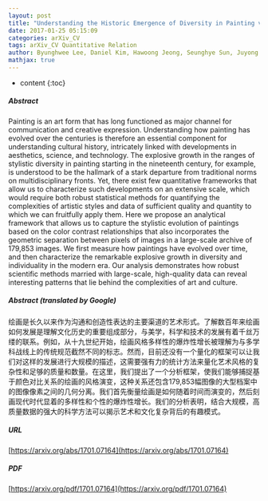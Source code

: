 ```yaml
---
layout: post
title: "Understanding the Historic Emergence of Diversity in Painting via Color Contrast"
date: 2017-01-25 05:15:09
categories: arXiv_CV
tags: arXiv_CV Quantitative Relation
author: Byunghwee Lee, Daniel Kim, Hawoong Jeong, Seunghye Sun, Juyong Park
mathjax: true
---
```


* content
{:toc}

##### Abstract
Painting is an art form that has long functioned as major channel for communication and creative expression. Understanding how painting has evolved over the centuries is therefore an essential component for understanding cultural history, intricately linked with developments in aesthetics, science, and technology. The explosive growth in the ranges of stylistic diversity in painting starting in the nineteenth century, for example, is understood to be the hallmark of a stark departure from traditional norms on multidisciplinary fronts. Yet, there exist few quantitative frameworks that allow us to characterize such developments on an extensive scale, which would require both robust statistical methods for quantifying the complexities of artistic styles and data of sufficient quality and quantity to which we can fruitfully apply them. Here we propose an analytical framework that allows us to capture the stylistic evolution of paintings based on the color contrast relationships that also incorporates the geometric separation between pixels of images in a large-scale archive of 179,853 images. We first measure how paintings have evolved over time, and then characterize the remarkable explosive growth in diversity and individuality in the modern era. Our analysis demonstrates how robust scientific methods married with large-scale, high-quality data can reveal interesting patterns that lie behind the complexities of art and culture.

##### Abstract (translated by Google)
绘画是长久以来作为沟通和创造性表达的主要渠道的艺术形式。了解数百年来绘画如何发展是理解文化历史的重要组成部分，与美学，科学和技术的发展有着千丝万缕的联系。例如，从十九世纪开始，绘画风格多样性的爆炸性增长被理解为与多学科战线上的传统规范截然不同的标志。然而，目前还没有一个量化的框架可以让我们对这样的发展进行大规模的描述，这需要强有力的统计方法来量化艺术风格的复杂性和足够的质量和数量。在这里，我们提出了一个分析框架，使我们能够捕捉基于颜色对比关系的绘画的风格演变，这种关系还包含179,853幅图像的大型档案中的图像像素之间的几何分离。我们首先衡量绘画是如何随着时间而演变的，然后刻画现代时代显着的多样性和个性的爆炸性增长。我们的分析表明，结合大规模，高质量数据的强大的科学方法可以揭示艺术和文化复杂背后的有趣模式。

##### URL
[https://arxiv.org/abs/1701.07164](https://arxiv.org/abs/1701.07164)

##### PDF
[https://arxiv.org/pdf/1701.07164](https://arxiv.org/pdf/1701.07164)

